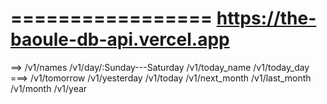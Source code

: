 =================
https://the-baoule-db-api.vercel.app
===========
==>
/v1/names
/v1/day/:Sunday---Saturday
/v1/today_name
/v1/today_day
===>
/v1/tomorrow
/v1/yesterday
/v1/today
/v1/next_month
/v1/last_month
/v1/month
/v1/year